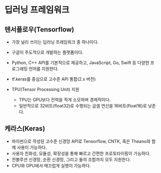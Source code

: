 # 딥러닝 프레임워크

## 텐서플로우(Tensorflow)

- 가장 널리 쓰이는 딥러닝 프레임워크 중 하나이다. 

- 구글이 주도적으로 개발하는 플랫폼이다.

- Python, C++ API를 기본적으로 제공하고, JavaScript, Go, Swift 등 다양한 프로그래밍 언어를 지원한다. 

- tf.keras를 중심으로 고수준 API 통합(2.x 버전)

- TPU(Tensor Processing Unit) 지원
    
    - TPU는 GPU보다 전력을 적게 소모하며 경제적이다.
    - 일반적으로 32비트(float32)로 수행되는 곱셈 연산을 16비트(float16)로 낮춘다.



## 케라스(Keras)

- 파이썬으로 작성된 고수준 신경망 API로 Tensorflow, CNTK, 혹은 Theano와 함께 사용이 가능하다.
- 사용자 친화성, 모듈성, 확장성을 통해 빠르고 간편한 프로토타이핑이 가능하다.
- 컨볼루션 신경망, 순환 신경망, 그리고 둘의 조합까지 모두 지원한다.
- CPU와 GPU에서 매끄럽게 실행이 가능하다.
